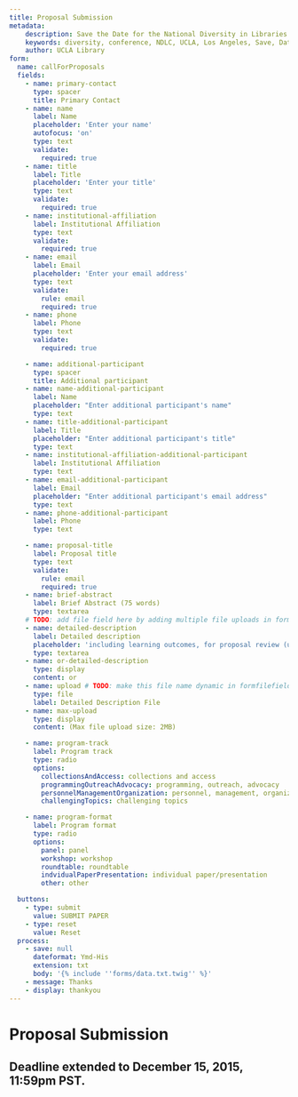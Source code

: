 ```yaml
---
title: Proposal Submission
metadata:
    description: Save the Date for the National Diversity in Libraries Conference (NDLC) 2016 UCLA, Los Angeles, California where library staff discuss issues relating to diversity.
    keywords: diversity, conference, NDLC, UCLA, Los Angeles, Save, Date, national, 2016, what is diversity, diversity committee, program, submit, submission, call for papers, proposal submission
    author: UCLA Library
form:
  name: callForProposals
  fields:
    - name: primary-contact
      type: spacer
      title: Primary Contact
    - name: name
      label: Name
      placeholder: 'Enter your name'
      autofocus: 'on'
      type: text
      validate:
        required: true
    - name: title
      label: Title
      placeholder: 'Enter your title'
      type: text
      validate:
        required: true
    - name: institutional-affiliation
      label: Institutional Affiliation
      type: text
      validate:
        required: true
    - name: email
      label: Email
      placeholder: 'Enter your email address'
      type: text
      validate:
        rule: email
        required: true
    - name: phone
      label: Phone
      type: text
      validate:
        required: true

    - name: additional-participant
      type: spacer
      title: Additional participant
    - name: name-additional-participant
      label: Name
      placeholder: "Enter additional participant's name"
      type: text
    - name: title-additional-participant
      label: Title
      placeholder: "Enter additional participant's title"
      type: text
    - name: institutional-affiliation-additional-participant
      label: Institutional Affiliation
      type: text
    - name: email-additional-participant
      label: Email
      placeholder: "Enter additional participant's email address"
      type: text
    - name: phone-additional-participant
      label: Phone
      type: text

    - name: proposal-title
      label: Proposal title
      type: text
      validate:
        rule: email
        required: true
    - name: brief-abstract
      label: Brief Abstract (75 words)
      type: textarea
    # TODO: add file field here by adding multiple file uploads in formfilefield
    - name: detailed-description
      label: Detailed description
      placeholder: 'including learning outcomes, for proposal review (up to 250 words)'
      type: textarea
    - name: or-detailed-description
      type: display
      content: or
    - name: upload # TODO: make this file name dynamic in formfilefield
      type: file
      label: Detailed Description File
    - name: max-upload
      type: display
      content: (Max file upload size: 2MB)

    - name: program-track
      label: Program track
      type: radio
      options:
        collectionsAndAccess: collections and access
        programmingOutreachAdvocacy: programming, outreach, advocacy
        personnelManagementOrganization: personnel, management, organization
        challengingTopics: challenging topics

    - name: program-format
      label: Program format
      type: radio
      options:
        panel: panel
        workshop: workshop
        roundtable: roundtable
        indvidualPaperPresentation: individual paper/presentation
        other: other

  buttons:
    - type: submit
      value: SUBMIT PAPER
    - type: reset
      value: Reset
  process:
    - save: null
      dateformat: Ymd-His
      extension: txt
      body: '{% include ''forms/data.txt.twig'' %}'
    - message: Thanks
    - display: thankyou
---
```


# Proposal Submission

## Deadline extended to December 15, 2015, 11:59pm PST. 